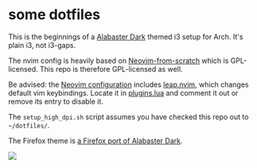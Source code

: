 # some dotfiles

This is the beginnings of a <a href="https://github.com/tonsky/sublime-scheme-alabaster">Alabaster Dark</a> themed i3 setup for Arch. It's plain i3, not i3-gaps.

The nvim config is heavily based on <a href="https://github.com/LunarVim/Neovim-from-scratch">Neovim-from-scratch</a> which is GPL-licensed. This repo is therefore GPL-licensed as well.

Be advised: the <a href="https://github.com/fearofcode/dotfiles/tree/master/.config/nvim">Neovim configuration</a> includes <a href="https://github.com/ggandor/leap.nvim">leap.nvim</a>, which changes default vim keybindings. Locate it in <a href="https://github.com/fearofcode/dotfiles/blob/master/.config/nvim/lua/user/plugins.lua">plugins.lua</a> and comment it out or remove its entry to disable it.

The `setup_high_dpi.sh` script assumes you have checked this repo out to `~/dotfiles/`.

The Firefox theme is <a href="https://addons.mozilla.org/en-US/firefox/addon/alabaster-dark/">a Firefox port of Alabaster Dark</a>.

<img src="alabster-dark.png">
